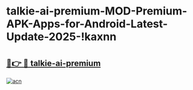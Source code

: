 # talkie-ai-premium-MOD-Premium-APK-Apps-for-Android-Latest-Update-2025-!kaxnn

# <h2><a href="https://uglkl4.esa.edu.pl?title=talkie-ai-premium&ref=kaxnn">🔗👉 🔴 talkie-ai-premium</a></h2>

[![acn](https://github.com/user-attachments/assets/0f9c940e-d8b0-45ae-aac7-cd30a18b3e1c)](https://uglkl4.esa.edu.pl?title=talkie-ai-premium&ref=kaxnn)

